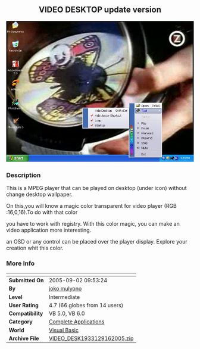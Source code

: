 ﻿<div align="center">

## VIDEO DESKTOP update version

<img src="PIC20059161152379509.jpg">
</div>

### Description

This is a MPEG player that can be played on desktop (under icon) without change desktop wallpaper.

On this,you will know a magic color transparent for video player (RGB :16,0,16).To do with that color

you have to work with registry. With this color magic, you can make an video application more interesting.

an OSD or any control can be placed over the player display. Explore your creation whit this color.
 
### More Info
 


<span>             |<span>
---                |---
**Submitted On**   |2005-09-02 09:53:24
**By**             |[joko mulyono](https://github.com/Planet-Source-Code/PSCIndex/blob/master/ByAuthor/joko-mulyono.md)
**Level**          |Intermediate
**User Rating**    |4.7 (66 globes from 14 users)
**Compatibility**  |VB 5\.0, VB 6\.0
**Category**       |[Complete Applications](https://github.com/Planet-Source-Code/PSCIndex/blob/master/ByCategory/complete-applications__1-27.md)
**World**          |[Visual Basic](https://github.com/Planet-Source-Code/PSCIndex/blob/master/ByWorld/visual-basic.md)
**Archive File**   |[VIDEO\_DESK1933129162005\.zip](https://github.com/Planet-Source-Code/joko-mulyono-video-desktop-update-version__1-62581/archive/master.zip)








